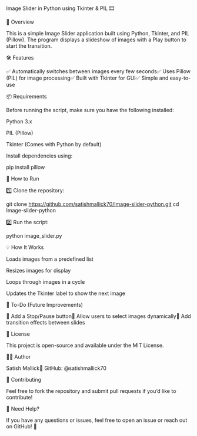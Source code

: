 Image Slider in Python using Tkinter & PIL 🎞️

📌 Overview

This is a simple Image Slider application built using Python, Tkinter, and PIL (Pillow). The program displays a slideshow of images with a Play button to start the transition.

🛠 Features

✅ Automatically switches between images every few seconds✅ Uses Pillow (PIL) for image processing✅ Built with Tkinter for GUI✅ Simple and easy-to-use



📦 Requirements

Before running the script, make sure you have the following installed:

Python 3.x

PIL (Pillow)

Tkinter (Comes with Python by default)

Install dependencies using:

pip install pillow

🚀 How to Run

1️⃣ Clone the repository:

git clone https://github.com/satishmallick70/Image-slider-python.git
cd Image-slider-python

2️⃣ Run the script:

python image_slider.py

💡 How It Works

Loads images from a predefined list

Resizes images for display

Loops through images in a cycle

Updates the Tkinter label to show the next image

📝 To-Do (Future Improvements)

🔹 Add a Stop/Pause button🔹 Allow users to select images dynamically🔹 Add transition effects between slides

📜 License

This project is open-source and available under the MIT License.

👨‍💻 Author

Satish Mallick🔗 GitHub: @satishmallick70

📢 Contributing

Feel free to fork the repository and submit pull requests if you’d like to contribute!

📧 Need Help?

If you have any questions or issues, feel free to open an issue or reach out on GitHub! 🚀

